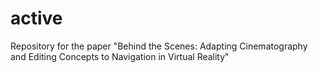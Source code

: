 # active
Repository for the paper "Behind the Scenes: Adapting Cinematography and Editing Concepts to Navigation in Virtual Reality"
